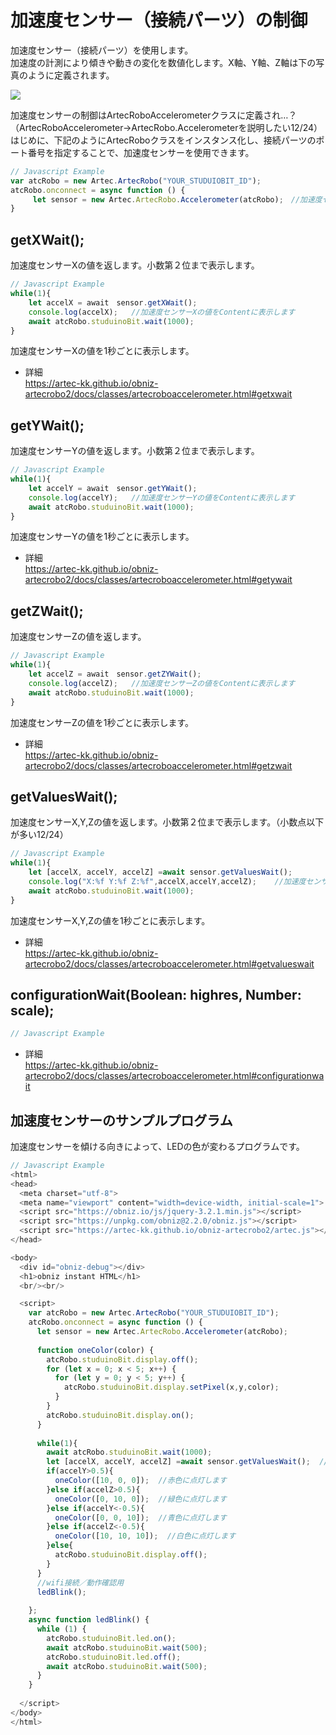 # 加速度センサー（接続パーツ）の制御
加速度センサー（接続パーツ）を使用します。</br>
加速度の計測により傾きや動きの変化を数値化します。X軸、Y軸、Z軸は下の写真のように定義されます。</br>

![](https://i.imgur.com/cWdS0DM.jpg)



加速度センサーの制御はArtecRoboAccelerometerクラスに定義され…？（ArtecRoboAccelerometer→ArtecRobo.Accelerometerを説明したい12/24）</br>
はじめに、下記のようにArtecRoboクラスをインスタンス化し、接続パーツのポート番号を指定することで、加速度センサーを使用できます。
```Javascript
// Javascript Example
var atcRobo = new Artec.ArtecRobo("YOUR_STUDUIOBIT_ID");
atcRobo.onconnect = async function () {
     let sensor = new Artec.ArtecRobo.Accelerometer(atcRobo);　//加速度センサーを接続する場合
}
```

## getXWait();

加速度センサーXの値を返します。小数第２位まで表示します。

```Javascript
// Javascript Example
while(1){
    let accelX = await　sensor.getXWait();
    console.log(accelX);   //加速度センサーXの値をContentに表示します
    await atcRobo.studuinoBit.wait(1000);
}
```
加速度センサーXの値を1秒ごとに表示します。
* 詳細<br>
https://artec-kk.github.io/obniz-artecrobo2/docs/classes/artecroboaccelerometer.html#getxwait

## getYWait();
加速度センサーYの値を返します。小数第２位まで表示します。

```Javascript
// Javascript Example
while(1){
    let accelY = await　sensor.getYWait();
    console.log(accelY);   //加速度センサーYの値をContentに表示します
    await atcRobo.studuinoBit.wait(1000);
}
```
加速度センサーYの値を1秒ごとに表示します。
* 詳細<br>
https://artec-kk.github.io/obniz-artecrobo2/docs/classes/artecroboaccelerometer.html#getywait

## getZWait();
加速度センサーZの値を返します。
```Javascript
// Javascript Example
while(1){
    let accelZ = await　sensor.getZYWait();
    console.log(accelZ);   //加速度センサーZの値をContentに表示します
    await atcRobo.studuinoBit.wait(1000);
}
```
加速度センサーZの値を1秒ごとに表示します。
* 詳細<br>
https://artec-kk.github.io/obniz-artecrobo2/docs/classes/artecroboaccelerometer.html#getzwait

## getValuesWait();
加速度センサーX,Y,Zの値を返します。小数第２位まで表示します。（小数点以下が多い12/24）

```Javascript
// Javascript Example
while(1){
    let [accelX, accelY, accelZ] =await sensor.getValuesWait();
    console.log("X:%f Y:%f Z:%f",accelX,accelY,accelZ);    //加速度センサーの値をContentに表示します
    await atcRobo.studuinoBit.wait(1000);
}
```
加速度センサーX,Y,Zの値を1秒ごとに表示します。
* 詳細<br>
https://artec-kk.github.io/obniz-artecrobo2/docs/classes/artecroboaccelerometer.html#getvalueswait


## configurationWait(Boolean: highres, Number: scale);

```Javascript
// Javascript Example

```
* 詳細<br>
https://artec-kk.github.io/obniz-artecrobo2/docs/classes/artecroboaccelerometer.html#configurationwait

## 加速度センサーのサンプルプログラム
加速度センサーを傾ける向きによって、LEDの色が変わるプログラムです。
```Javascript
// Javascript Example
<html>
<head>
  <meta charset="utf-8">
  <meta name="viewport" content="width=device-width, initial-scale=1">
  <script src="https://obniz.io/js/jquery-3.2.1.min.js"></script>
  <script src="https://unpkg.com/obniz@2.2.0/obniz.js"></script>
  <script src="https://artec-kk.github.io/obniz-artecrobo2/artec.js"></script>
</head>

<body>
  <div id="obniz-debug"></div>
  <h1>obniz instant HTML</h1>
  <br/><br/>

  <script>
    var atcRobo = new Artec.ArtecRobo("YOUR_STUDUIOBIT_ID");
    atcRobo.onconnect = async function () {
      let sensor = new Artec.ArtecRobo.Accelerometer(atcRobo);
      
      function oneColor(color) {
        atcRobo.studuinoBit.display.off();
        for (let x = 0; x < 5; x++) {
          for (let y = 0; y < 5; y++) {
            atcRobo.studuinoBit.display.setPixel(x,y,color);
          }
        }
        atcRobo.studuinoBit.display.on();
      }
    
      while(1){
        await atcRobo.studuinoBit.wait(1000);
        let [accelX, accelY, accelZ] =await sensor.getValuesWait();  //加速度センサーX,Y,Zの値を取得します
        if(accelY>0.5){
          oneColor([10, 0, 0]);  //赤色に点灯します
        }else if(accelZ>0.5){
          oneColor([0, 10, 0]);  //緑色に点灯します
        }else if(accelY<-0.5){
          oneColor([0, 0, 10]);  //青色に点灯します
        }else if(accelZ<-0.5){  
          oneColor([10, 10, 10]);  //白色に点灯します
        }else{
          atcRobo.studuinoBit.display.off();
        }
      }
      //wifi接続／動作確認用
      ledBlink();
     
    };
    async function ledBlink() {
      while (1) {
        atcRobo.studuinoBit.led.on();
        await atcRobo.studuinoBit.wait(500);
        atcRobo.studuinoBit.led.off();
        await atcRobo.studuinoBit.wait(500);
      }
    }
 
  </script>
</body>
</html>
```

